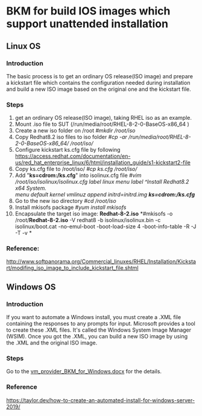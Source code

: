 # BKM for build IOS images which support unattended installation

## Linux OS
### Introduction
The basic process is to get an ordinary OS release(ISO image) and prepare a kickstart file which contains the configuration needed during installation and build a new ISO image based on the original one and the kickstart file.
### Steps
 1. get an ordinary OS release(ISO image), taking RHEL iso as an example.
 2. Mount .iso file to SUT (/run/media/root/RHEL-8-2-0-BaseOS-x86_64 )
 3. Create a new iso folder on /root
	*#mkdir /root/iso*
4.	Copy Redhat8.2 iso files to iso folder
	*#cp -ar /run/media/root/RHEL-8-2-0-BaseOS-x86_64/  /root/iso/*
5.	Configure kickstart ks.cfg file by following https://access.redhat.com/documentation/en-us/red_hat_enterprise_linux/6/html/installation_guide/s1-kickstart2-file
6.	Copy ks.cfg file to /root/iso/
	*#cp ks.cfg /root/iso/*
7.	Add "**ks=cdrom:/ks.cfg**" into isolinux.cfg file
	*#vim /root/iso/isolinux/isolinux.cfg*
	*label linux
	  menu label ^Install Redhat8.2 x64 System.   
	  menu default
	  kernel vmlinuz
	  append initrd=initrd.img **ks=cdrom:/ks.cfg***  
8.	Go to the new iso directory
	*#cd /root/iso*
9.	Install mkisofs package
	*#yum install mkisofs*
10. Encapsulate the target iso image: **Redhat-8-2.iso**
	*#mkisofs -o /root/**Redhat-8-2.iso** -V redhat8 -b isolinux/isolinux.bin -c isolinux/boot.cat -no-emul-boot -boot-load-size 4 -boot-info-table -R -J -T -v *
### Reference: 
http://www.softpanorama.org/Commercial_linuxes/RHEL/Installation/Kickstart/modifing_iso_image_to_include_kickstart_file.shtml

## Windows OS

### Introduction
If you want to automate a Windows install, you must create a .XML file containing the responses to any prompts for input. Microsoft provides a tool to create these .XML files. It's called the Windows System Image Manager (WSIM). Once you got the .XML, you can build a new ISO image by using the .XML and the original ISO image.

### Steps
Go to the [vm_provider_BKM_for_Windows.docx](vm_provider_BKM_for_Windows.docx) for the details.

### Reference
https://taylor.dev/how-to-create-an-automated-install-for-windows-server-2019/